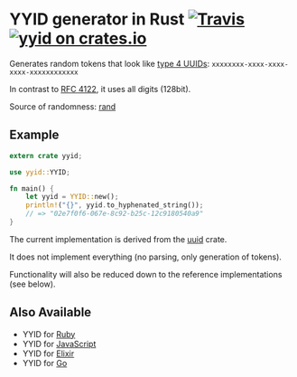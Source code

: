 # YYID generator in Rust [![Travis](https://img.shields.io/travis/asaaki/yyid.svg?style=flat-square)](https://travis-ci.org/asaaki/yyid.rs) [![yyid on crates.io](https://img.shields.io/crates/v/yyid.svg?style=flat-square)](https://crates.io/crates/yyid)

Generates random tokens that look like [type 4 UUIDs](https://en.wikipedia.org/wiki/Universally_unique_identifier#Version_4_.28random.29): `xxxxxxxx-xxxx-xxxx-xxxx-xxxxxxxxxxxx`

In contrast to [RFC 4122](https://tools.ietf.org/rfc/rfc4122.txt), it uses all digits (128bit).

Source of randomness: [rand](https://doc.rust-lang.org/rand/rand/index.html)

## Example

```rust
extern crate yyid;

use yyid::YYID;

fn main() {
    let yyid = YYID::new();
    println!("{}", yyid.to_hyphenated_string());
    // => "02e7f0f6-067e-8c92-b25c-12c9180540a9"
}
```

The current implementation is derived from the [uuid](http://doc.rust-lang.org/uuid/uuid/index.html) crate.

It does not implement everything (no parsing, only generation of tokens).

Functionality will also be reduced down to the reference implementations (see below).

## Also Available

- YYID for [Ruby](https://github.com/janlelis/yyid.rb)
- YYID for [JavaScript](https://github.com/janlelis/yyid.js)
- YYID for [Elixir](https://github.com/janlelis/yyid.ex)
- YYID for [Go](https://github.com/janlelis/yyid.go)
